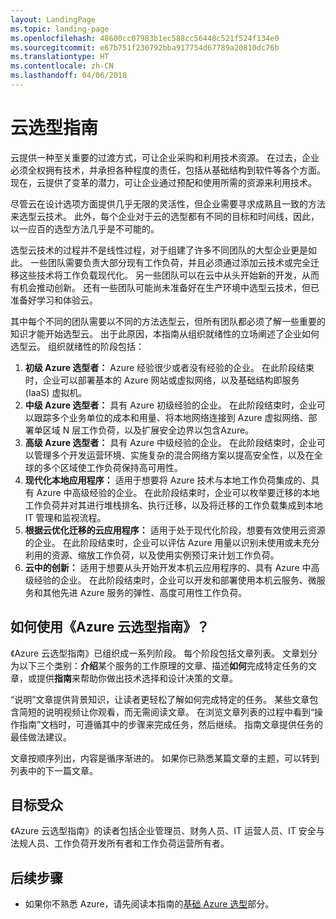 ```yaml
---
layout: LandingPage
ms.topic: landing-page
ms.openlocfilehash: 48600cc07983b1ec588cc56448c521f524f134e0
ms.sourcegitcommit: e67b751f230792bba917754d67789a20810dc76b
ms.translationtype: HT
ms.contentlocale: zh-CN
ms.lasthandoff: 04/06/2018
---
```

# <a name="cloud-adoption-guide"></a>云选型指南

云提供一种至关重要的过渡方式，可让企业采购和利用技术资源。 在过去，企业必须全权拥有技术，并承担各种程度的责任，包括从基础结构到软件等各个方面。 现在，云提供了变革的潜力，可让企业通过预配和使用所需的资源来利用技术。

尽管云在设计选项方面提供几乎无限的灵活性，但企业需要寻求成熟且一致的方法来选型云技术。 此外，每个企业对于云的选型都有不同的目标和时间线，因此，以一应百的选型方法几乎是不可能的。

选型云技术的过程并不是线性过程，对于组建了许多不同团队的大型企业更是如此。 一些团队需要负责大部分现有工作负荷，并且必须通过添加云技术或完全迁移这些技术将工作负载现代化。 另一些团队可以在云中从头开始新的开发，从而有机会推动创新。 还有一些团队可能尚未准备好在生产环境中选型云技术，但已准备好学习和体验云。

其中每个不同的团队需要以不同的方法选型云，但所有团队都必须了解一些重要的知识才能开始选型云。 出于此原因，本指南从组织就绪性的立场阐述了企业如何选型云。 组织就绪性的阶段包括：

1. **初级 Azure 选型者：** Azure 经验很少或者没有经验的企业。 在此阶段结束时，企业可以部署基本的 Azure 网站或虚拟网络，以及基础结构即服务 (IaaS) 虚拟机。  
2. **中级 Azure 选型者：** 具有 Azure 初级经验的企业。 在此阶段结束时，企业可以跟踪多个业务单位的成本和用量、将本地网络连接到 Azure 虚拟网络、部署单区域 N 层工作负荷，以及扩展安全边界以包含Azure。
3. **高级 Azure 选型者：** 具有 Azure 中级经验的企业。 在此阶段结束时，企业可以管理多个开发运营环境、实施复杂的混合网络方案以提高安全性，以及在全球的多个区域使工作负荷保持高可用性。 
4. **现代化本地应用程序：** 适用于想要将 Azure 技术与本地工作负荷集成的、具有 Azure 中高级经验的企业。 在此阶段结束时，企业可以枚举要迁移的本地工作负荷并对其进行堆栈排名、执行迁移，以及将迁移的工作负载集成到本地 IT 管理和监视流程。
5. **根据云优化迁移的云应用程序：** 适用于处于现代化阶段，想要有效使用云资源的企业。 在此阶段结束时，企业可以评估 Azure 用量以识别未使用或未充分利用的资源、缩放工作负荷，以及使用实例预订来计划工作负荷。
6. **云中的创新：** 适用于想要从头开始开发本机云应用程序的、具有 Azure 中高级经验的企业。 在此阶段结束时，企业可以开发和部署使用本机云服务、微服务和其他先进 Azure 服务的弹性、高度可用性工作负荷。

## <a name="how-to-use-the-azure-cloud-adoption-guide"></a>如何使用《Azure 云选型指南》？

《Azure 云选型指南》已组织成一系列阶段。 每个阶段包括文章列表。 文章划分为以下三个类别：**介绍**某个服务的工作原理的文章、描述**如何**完成特定任务的文章，或提供**指南**来帮助你做出技术选择和设计决策的文章。 

“说明”文章提供背景知识，让读者更轻松了解如何完成特定的任务。 某些文章包含简短的说明视频让你观看，而无需阅读文章。 在浏览文章列表的过程中看到“操作指南”文档时，可遵循其中的步骤来完成任务，然后继续。 指南文章提供任务的最佳做法建议。 

文章按顺序列出，内容是循序渐进的。 如果你已熟悉某篇文章的主题，可以转到列表中的下一篇文章。 

## <a name="audience"></a>目标受众

《Azure 云选型指南》的读者包括企业管理员、财务人员、IT 运营人员、IT 安全与法规人员、工作负荷开发所有者和工作负荷运营所有者。

## <a name="next-steps"></a>后续步骤

* 如果你不熟悉 Azure，请先阅读本指南的[基础 Azure 选型](adoption-intro/overview.md)部分。
